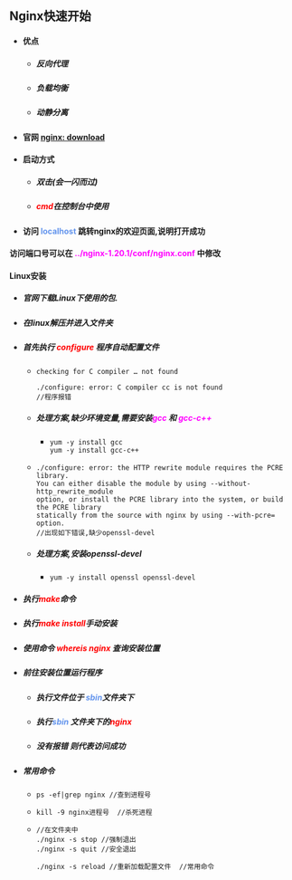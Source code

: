## Nginx快速开始

- #### 优点

  - ##### 反向代理

  - ##### 负载均衡

  - ##### 动静分离

- #### 官网	[nginx: download](http://nginx.org/en/download.html) 

- #### 启动方式

  - ##### 双击(会一闪而过)

  - ##### <font color='red'>cmd</font>在控制台中使用 

- #### 访问 <font color='cornflowerblue'>localhost </font>跳转nginx的欢迎页面,说明打开成功





#### 访问端口号可以在 <font color='fuchsia'>../nginx-1.20.1/conf/nginx.conf</font> 中修改









#### Linux安装 

- ##### 官网下载Linux下使用的包.

- ##### 在linux解压并进入文件夹

- ##### 首先执行 <font color='red'>configure </font>程序自动配置文件

  - ```shell
    checking for C compiler … not found
    
    ./configure: error: C compiler cc is not found
    //程序报错
    ```

  - ##### 处理方案,缺少环境变量,需要安装<font color='fuchsia'>gcc</font> 和 <font color='fuchsia'>gcc-c++</font> 

    - ```shell
      yum -y install gcc
      yum -y install gcc-c++
      ```

  

  

  - ```shell
    ./configure: error: the HTTP rewrite module requires the PCRE library.
    You can either disable the module by using --without-http_rewrite_module
    option, or install the PCRE library into the system, or build the PCRE library
    statically from the source with nginx by using --with-pcre= option.
    //出现如下错误,缺少openssl-devel
    ```

  - ##### 处理方案,安装openssl-devel

    - ```shell
      yum -y install openssl openssl-devel
      ```



- ##### 执行<font color='red'>make</font>命令

- ##### 执行<font color='red'>make install</font>手动安装

- ##### 使用命令 <font color='red'>whereis nginx</font> 查询安装位置

- ##### 前往安装位置运行程序

  - ##### 执行文件位于 <font color='cornflowerblue'>sbin</font>文件夹下

  - ##### 执行<font color='cornflowerblue'>sbin</font> 文件夹下的<font color='red'>nginx</font> 

  - ##### 没有报错 则代表访问成功



- ##### 常用命令

  - ```shell
    ps -ef|grep nginx //查到进程号
    ```

  - ```shell
    kill -9 nginx进程号  //杀死进程
    ```

  - ```shell
    //在文件夹中
    ./nginx -s stop //强制退出
    ./nginx -s quit //安全退出
    
    ./nginx -s reload //重新加载配置文件  //常用命令
    
    ```

    

